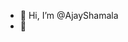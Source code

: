 - 👋 Hi, I’m @AjayShamala
- 👀 

<!---
AjayShamala/AjayShamala is a ✨ special ✨ repository because its `README.md` (this file) appears on your GitHub profile.
You can click the Preview link to take a look at your changes.
--->
